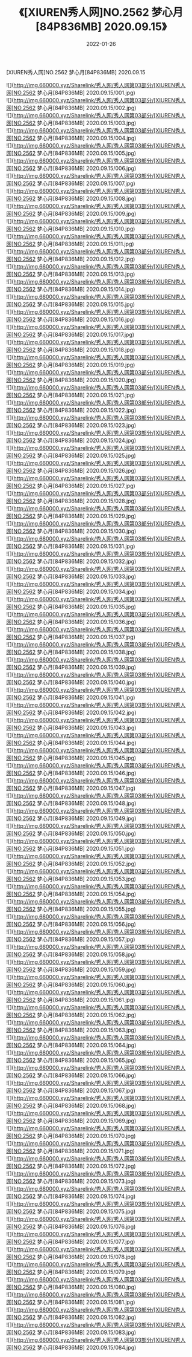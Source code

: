 ﻿---
layout: post
title:  《[XIUREN秀人网]NO.2562 梦心月[84P836MB] 2020.09.15》
date:   2022-01-26
img: http://img.660000.xyz/Sharelink/秀人网/秀人网第03部分/[XIUREN秀人网]NO.2562 梦心月[84P836MB] 2020.09.15/000.jpg
categories: [美女, 清纯, 唯美]
---

[XIUREN秀人网]NO.2562 梦心月[84P836MB] 2020.09.15

 ![](http://img.660000.xyz/Sharelink/秀人网/秀人网第03部分/[XIUREN秀人网]NO.2562 梦心月[84P836MB] 2020.09.15/001.jpg) <br>![](http://img.660000.xyz/Sharelink/秀人网/秀人网第03部分/[XIUREN秀人网]NO.2562 梦心月[84P836MB] 2020.09.15/002.jpg) <br>![](http://img.660000.xyz/Sharelink/秀人网/秀人网第03部分/[XIUREN秀人网]NO.2562 梦心月[84P836MB] 2020.09.15/003.jpg) <br>![](http://img.660000.xyz/Sharelink/秀人网/秀人网第03部分/[XIUREN秀人网]NO.2562 梦心月[84P836MB] 2020.09.15/004.jpg) <br>![](http://img.660000.xyz/Sharelink/秀人网/秀人网第03部分/[XIUREN秀人网]NO.2562 梦心月[84P836MB] 2020.09.15/005.jpg) <br>![](http://img.660000.xyz/Sharelink/秀人网/秀人网第03部分/[XIUREN秀人网]NO.2562 梦心月[84P836MB] 2020.09.15/006.jpg) <br>![](http://img.660000.xyz/Sharelink/秀人网/秀人网第03部分/[XIUREN秀人网]NO.2562 梦心月[84P836MB] 2020.09.15/007.jpg) <br>![](http://img.660000.xyz/Sharelink/秀人网/秀人网第03部分/[XIUREN秀人网]NO.2562 梦心月[84P836MB] 2020.09.15/008.jpg) <br>![](http://img.660000.xyz/Sharelink/秀人网/秀人网第03部分/[XIUREN秀人网]NO.2562 梦心月[84P836MB] 2020.09.15/009.jpg) <br>![](http://img.660000.xyz/Sharelink/秀人网/秀人网第03部分/[XIUREN秀人网]NO.2562 梦心月[84P836MB] 2020.09.15/010.jpg) <br>![](http://img.660000.xyz/Sharelink/秀人网/秀人网第03部分/[XIUREN秀人网]NO.2562 梦心月[84P836MB] 2020.09.15/011.jpg) <br>![](http://img.660000.xyz/Sharelink/秀人网/秀人网第03部分/[XIUREN秀人网]NO.2562 梦心月[84P836MB] 2020.09.15/012.jpg) <br>![](http://img.660000.xyz/Sharelink/秀人网/秀人网第03部分/[XIUREN秀人网]NO.2562 梦心月[84P836MB] 2020.09.15/013.jpg) <br>![](http://img.660000.xyz/Sharelink/秀人网/秀人网第03部分/[XIUREN秀人网]NO.2562 梦心月[84P836MB] 2020.09.15/014.jpg) <br>![](http://img.660000.xyz/Sharelink/秀人网/秀人网第03部分/[XIUREN秀人网]NO.2562 梦心月[84P836MB] 2020.09.15/015.jpg) <br>![](http://img.660000.xyz/Sharelink/秀人网/秀人网第03部分/[XIUREN秀人网]NO.2562 梦心月[84P836MB] 2020.09.15/016.jpg) <br>![](http://img.660000.xyz/Sharelink/秀人网/秀人网第03部分/[XIUREN秀人网]NO.2562 梦心月[84P836MB] 2020.09.15/017.jpg) <br>![](http://img.660000.xyz/Sharelink/秀人网/秀人网第03部分/[XIUREN秀人网]NO.2562 梦心月[84P836MB] 2020.09.15/018.jpg) <br>![](http://img.660000.xyz/Sharelink/秀人网/秀人网第03部分/[XIUREN秀人网]NO.2562 梦心月[84P836MB] 2020.09.15/019.jpg) <br>![](http://img.660000.xyz/Sharelink/秀人网/秀人网第03部分/[XIUREN秀人网]NO.2562 梦心月[84P836MB] 2020.09.15/020.jpg) <br>![](http://img.660000.xyz/Sharelink/秀人网/秀人网第03部分/[XIUREN秀人网]NO.2562 梦心月[84P836MB] 2020.09.15/021.jpg) <br>![](http://img.660000.xyz/Sharelink/秀人网/秀人网第03部分/[XIUREN秀人网]NO.2562 梦心月[84P836MB] 2020.09.15/022.jpg) <br>![](http://img.660000.xyz/Sharelink/秀人网/秀人网第03部分/[XIUREN秀人网]NO.2562 梦心月[84P836MB] 2020.09.15/023.jpg) <br>![](http://img.660000.xyz/Sharelink/秀人网/秀人网第03部分/[XIUREN秀人网]NO.2562 梦心月[84P836MB] 2020.09.15/024.jpg) <br>![](http://img.660000.xyz/Sharelink/秀人网/秀人网第03部分/[XIUREN秀人网]NO.2562 梦心月[84P836MB] 2020.09.15/025.jpg) <br>![](http://img.660000.xyz/Sharelink/秀人网/秀人网第03部分/[XIUREN秀人网]NO.2562 梦心月[84P836MB] 2020.09.15/026.jpg) <br>![](http://img.660000.xyz/Sharelink/秀人网/秀人网第03部分/[XIUREN秀人网]NO.2562 梦心月[84P836MB] 2020.09.15/027.jpg) <br>![](http://img.660000.xyz/Sharelink/秀人网/秀人网第03部分/[XIUREN秀人网]NO.2562 梦心月[84P836MB] 2020.09.15/028.jpg) <br>![](http://img.660000.xyz/Sharelink/秀人网/秀人网第03部分/[XIUREN秀人网]NO.2562 梦心月[84P836MB] 2020.09.15/029.jpg) <br>![](http://img.660000.xyz/Sharelink/秀人网/秀人网第03部分/[XIUREN秀人网]NO.2562 梦心月[84P836MB] 2020.09.15/030.jpg) <br>![](http://img.660000.xyz/Sharelink/秀人网/秀人网第03部分/[XIUREN秀人网]NO.2562 梦心月[84P836MB] 2020.09.15/031.jpg) <br>![](http://img.660000.xyz/Sharelink/秀人网/秀人网第03部分/[XIUREN秀人网]NO.2562 梦心月[84P836MB] 2020.09.15/032.jpg) <br>![](http://img.660000.xyz/Sharelink/秀人网/秀人网第03部分/[XIUREN秀人网]NO.2562 梦心月[84P836MB] 2020.09.15/033.jpg) <br>![](http://img.660000.xyz/Sharelink/秀人网/秀人网第03部分/[XIUREN秀人网]NO.2562 梦心月[84P836MB] 2020.09.15/034.jpg) <br>![](http://img.660000.xyz/Sharelink/秀人网/秀人网第03部分/[XIUREN秀人网]NO.2562 梦心月[84P836MB] 2020.09.15/035.jpg) <br>![](http://img.660000.xyz/Sharelink/秀人网/秀人网第03部分/[XIUREN秀人网]NO.2562 梦心月[84P836MB] 2020.09.15/036.jpg) <br>![](http://img.660000.xyz/Sharelink/秀人网/秀人网第03部分/[XIUREN秀人网]NO.2562 梦心月[84P836MB] 2020.09.15/037.jpg) <br>![](http://img.660000.xyz/Sharelink/秀人网/秀人网第03部分/[XIUREN秀人网]NO.2562 梦心月[84P836MB] 2020.09.15/038.jpg) <br>![](http://img.660000.xyz/Sharelink/秀人网/秀人网第03部分/[XIUREN秀人网]NO.2562 梦心月[84P836MB] 2020.09.15/039.jpg) <br>![](http://img.660000.xyz/Sharelink/秀人网/秀人网第03部分/[XIUREN秀人网]NO.2562 梦心月[84P836MB] 2020.09.15/040.jpg) <br>![](http://img.660000.xyz/Sharelink/秀人网/秀人网第03部分/[XIUREN秀人网]NO.2562 梦心月[84P836MB] 2020.09.15/041.jpg) <br>![](http://img.660000.xyz/Sharelink/秀人网/秀人网第03部分/[XIUREN秀人网]NO.2562 梦心月[84P836MB] 2020.09.15/042.jpg) <br>![](http://img.660000.xyz/Sharelink/秀人网/秀人网第03部分/[XIUREN秀人网]NO.2562 梦心月[84P836MB] 2020.09.15/043.jpg) <br>![](http://img.660000.xyz/Sharelink/秀人网/秀人网第03部分/[XIUREN秀人网]NO.2562 梦心月[84P836MB] 2020.09.15/044.jpg) <br>![](http://img.660000.xyz/Sharelink/秀人网/秀人网第03部分/[XIUREN秀人网]NO.2562 梦心月[84P836MB] 2020.09.15/045.jpg) <br>![](http://img.660000.xyz/Sharelink/秀人网/秀人网第03部分/[XIUREN秀人网]NO.2562 梦心月[84P836MB] 2020.09.15/046.jpg) <br>![](http://img.660000.xyz/Sharelink/秀人网/秀人网第03部分/[XIUREN秀人网]NO.2562 梦心月[84P836MB] 2020.09.15/047.jpg) <br>![](http://img.660000.xyz/Sharelink/秀人网/秀人网第03部分/[XIUREN秀人网]NO.2562 梦心月[84P836MB] 2020.09.15/048.jpg) <br>![](http://img.660000.xyz/Sharelink/秀人网/秀人网第03部分/[XIUREN秀人网]NO.2562 梦心月[84P836MB] 2020.09.15/049.jpg) <br>![](http://img.660000.xyz/Sharelink/秀人网/秀人网第03部分/[XIUREN秀人网]NO.2562 梦心月[84P836MB] 2020.09.15/050.jpg) <br>![](http://img.660000.xyz/Sharelink/秀人网/秀人网第03部分/[XIUREN秀人网]NO.2562 梦心月[84P836MB] 2020.09.15/051.jpg) <br>![](http://img.660000.xyz/Sharelink/秀人网/秀人网第03部分/[XIUREN秀人网]NO.2562 梦心月[84P836MB] 2020.09.15/052.jpg) <br>![](http://img.660000.xyz/Sharelink/秀人网/秀人网第03部分/[XIUREN秀人网]NO.2562 梦心月[84P836MB] 2020.09.15/053.jpg) <br>![](http://img.660000.xyz/Sharelink/秀人网/秀人网第03部分/[XIUREN秀人网]NO.2562 梦心月[84P836MB] 2020.09.15/054.jpg) <br>![](http://img.660000.xyz/Sharelink/秀人网/秀人网第03部分/[XIUREN秀人网]NO.2562 梦心月[84P836MB] 2020.09.15/055.jpg) <br>![](http://img.660000.xyz/Sharelink/秀人网/秀人网第03部分/[XIUREN秀人网]NO.2562 梦心月[84P836MB] 2020.09.15/056.jpg) <br>![](http://img.660000.xyz/Sharelink/秀人网/秀人网第03部分/[XIUREN秀人网]NO.2562 梦心月[84P836MB] 2020.09.15/057.jpg) <br>![](http://img.660000.xyz/Sharelink/秀人网/秀人网第03部分/[XIUREN秀人网]NO.2562 梦心月[84P836MB] 2020.09.15/058.jpg) <br>![](http://img.660000.xyz/Sharelink/秀人网/秀人网第03部分/[XIUREN秀人网]NO.2562 梦心月[84P836MB] 2020.09.15/059.jpg) <br>![](http://img.660000.xyz/Sharelink/秀人网/秀人网第03部分/[XIUREN秀人网]NO.2562 梦心月[84P836MB] 2020.09.15/060.jpg) <br>![](http://img.660000.xyz/Sharelink/秀人网/秀人网第03部分/[XIUREN秀人网]NO.2562 梦心月[84P836MB] 2020.09.15/061.jpg) <br>![](http://img.660000.xyz/Sharelink/秀人网/秀人网第03部分/[XIUREN秀人网]NO.2562 梦心月[84P836MB] 2020.09.15/062.jpg) <br>![](http://img.660000.xyz/Sharelink/秀人网/秀人网第03部分/[XIUREN秀人网]NO.2562 梦心月[84P836MB] 2020.09.15/063.jpg) <br>![](http://img.660000.xyz/Sharelink/秀人网/秀人网第03部分/[XIUREN秀人网]NO.2562 梦心月[84P836MB] 2020.09.15/064.jpg) <br>![](http://img.660000.xyz/Sharelink/秀人网/秀人网第03部分/[XIUREN秀人网]NO.2562 梦心月[84P836MB] 2020.09.15/065.jpg) <br>![](http://img.660000.xyz/Sharelink/秀人网/秀人网第03部分/[XIUREN秀人网]NO.2562 梦心月[84P836MB] 2020.09.15/066.jpg) <br>![](http://img.660000.xyz/Sharelink/秀人网/秀人网第03部分/[XIUREN秀人网]NO.2562 梦心月[84P836MB] 2020.09.15/067.jpg) <br>![](http://img.660000.xyz/Sharelink/秀人网/秀人网第03部分/[XIUREN秀人网]NO.2562 梦心月[84P836MB] 2020.09.15/068.jpg) <br>![](http://img.660000.xyz/Sharelink/秀人网/秀人网第03部分/[XIUREN秀人网]NO.2562 梦心月[84P836MB] 2020.09.15/069.jpg) <br>![](http://img.660000.xyz/Sharelink/秀人网/秀人网第03部分/[XIUREN秀人网]NO.2562 梦心月[84P836MB] 2020.09.15/070.jpg) <br>![](http://img.660000.xyz/Sharelink/秀人网/秀人网第03部分/[XIUREN秀人网]NO.2562 梦心月[84P836MB] 2020.09.15/071.jpg) <br>![](http://img.660000.xyz/Sharelink/秀人网/秀人网第03部分/[XIUREN秀人网]NO.2562 梦心月[84P836MB] 2020.09.15/072.jpg) <br>![](http://img.660000.xyz/Sharelink/秀人网/秀人网第03部分/[XIUREN秀人网]NO.2562 梦心月[84P836MB] 2020.09.15/073.jpg) <br>![](http://img.660000.xyz/Sharelink/秀人网/秀人网第03部分/[XIUREN秀人网]NO.2562 梦心月[84P836MB] 2020.09.15/074.jpg) <br>![](http://img.660000.xyz/Sharelink/秀人网/秀人网第03部分/[XIUREN秀人网]NO.2562 梦心月[84P836MB] 2020.09.15/075.jpg) <br>![](http://img.660000.xyz/Sharelink/秀人网/秀人网第03部分/[XIUREN秀人网]NO.2562 梦心月[84P836MB] 2020.09.15/076.jpg) <br>![](http://img.660000.xyz/Sharelink/秀人网/秀人网第03部分/[XIUREN秀人网]NO.2562 梦心月[84P836MB] 2020.09.15/077.jpg) <br>![](http://img.660000.xyz/Sharelink/秀人网/秀人网第03部分/[XIUREN秀人网]NO.2562 梦心月[84P836MB] 2020.09.15/078.jpg) <br>![](http://img.660000.xyz/Sharelink/秀人网/秀人网第03部分/[XIUREN秀人网]NO.2562 梦心月[84P836MB] 2020.09.15/079.jpg) <br>![](http://img.660000.xyz/Sharelink/秀人网/秀人网第03部分/[XIUREN秀人网]NO.2562 梦心月[84P836MB] 2020.09.15/080.jpg) <br>![](http://img.660000.xyz/Sharelink/秀人网/秀人网第03部分/[XIUREN秀人网]NO.2562 梦心月[84P836MB] 2020.09.15/081.jpg) <br>![](http://img.660000.xyz/Sharelink/秀人网/秀人网第03部分/[XIUREN秀人网]NO.2562 梦心月[84P836MB] 2020.09.15/082.jpg) <br>![](http://img.660000.xyz/Sharelink/秀人网/秀人网第03部分/[XIUREN秀人网]NO.2562 梦心月[84P836MB] 2020.09.15/083.jpg) <br>![](http://img.660000.xyz/Sharelink/秀人网/秀人网第03部分/[XIUREN秀人网]NO.2562 梦心月[84P836MB] 2020.09.15/084.jpg) <br>